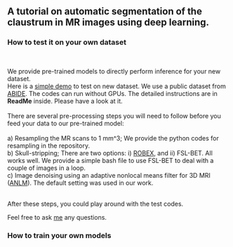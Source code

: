 
## A tutorial on automatic segmentation of the claustrum in MR images using deep learning. 

### How to test it on your own dataset

<br />

We provide pre-trained models to directly perform inference for your new dataset.  <br /> 
Here is a [simple demo](https://drive.google.com/file/d/1b0XS8LjRM-rZMPOL8qM6voG-A5jcdUgK/view?usp=sharing) to test on new dataset. We use a public dataset from [ABIDE](http://fcon_1000.projects.nitrc.org/indi/abide/). The codes can run without GPUs.  The detailed instructions are in **ReadMe** inside. Please have a look at it. <br /> 
<br />
There are several pre-processing steps you will need to follow before you feed your data to our pre-trained model: <br /> <br />
a) Resampling the MR scans to 1 mm^3; We provide the python codes for resampling in the repository. <br />
b) Skull-stripping; There are two options: i) [ROBEX](https://www.nitrc.org/projects/robex), and ii) FSL-BET. All works well. We provide a simple bash file to use FSL-BET to deal with a couple of images in a loop. <br />
c) Image denoising using an adaptive nonlocal means filter for 3D MRI ([ANLM](https://sites.google.com/site/pierrickcoupe/softwares/denoising-for-medical-imaging/mri-denoising)). The default setting was used in our work.  <br /> <br />

After these steps, you could play around with the test codes.  <br />

Feel free to ask [me](hongwei.li@tum.de) any questions. 

### How to train your own models
